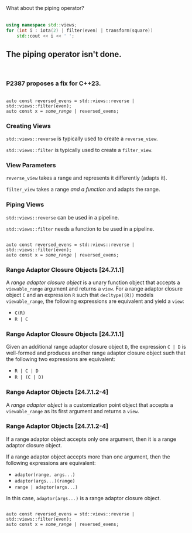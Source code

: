 <section>

<div class="hl-block pretty-big-text">What about the piping operator?</div>

<br />

```c++ [2]
using namespace std::views;
for (int i : iota(2) | filter(even) | transform(square))
	std::cout << i << ' ';
```

</section>
<section>

<div class="hl-block">

## The piping operator isn't done.

<br/>

### P2387 proposes a fix for C++23.

</div>

</section>
<section>

<pre><code class="cpp" data-noescape data-trim data-line-numbers="|1|2|1">
auto const reversed_evens = std::views::reverse | std::views::filter(even);
auto const x = <i>some_range</i> | reversed_evens;
</code></pre>

</section>
<section>

<div class="hl-block left-align">

### Creating Views

`std::views::reverse` is typically used to create a `reverse_view`.

`std::views::filter` is typically used to create a `filter_view`.

</div>

</section>
<section>

<div class="hl-block left-align">

### View Parameters

`reverse_view` takes a range and represents it differently (adapts it).

`filter_view` takes a range _and a function_ and adapts the range.

</div>

</section>
<section>

<div class="hl-block left-align">

### Piping Views

`std::views::reverse` can be used in a pipeline.

`std::views::filter` needs a function to be used in a pipeline.

</div>

</section>
<section>

<pre><code class="cpp" data-noescape data-trim data-line-numbers="1">
auto const reversed_evens = std::views::reverse | std::views::filter(even);
auto const x = <i>some_range</i> | reversed_evens;
</code></pre>

</section>
<section>

<div class="hl-block left-align">

### Range Adaptor Closure Objects [24.7.1.1]

A _range adaptor closure object_ is a <span class="fragment hl-text" data-fragment-index="1">unary function object that accepts a
`viewable_range` argument and returns a `view`</span>. For a range adaptor closure object `C` and an expression `R` such
that `decltype((R))` models `viewable_range`, the following expressions are equivalent and yield a `view`:

- <span class="fragment hl-text" data-fragment-index="2">`C(R)`</span>
- <span class="fragment hl-text" data-fragment-index="2">`R | C`</span>

</div>

</section>
<section>
<div class="hl-block left-align">

### Range Adaptor Closure Objects [24.7.1.1]

Given an additional range adaptor closure object `D`, the expression <span class="fragment hl-text" data-fragment-index="1">
<code>C&nbsp;|&nbsp;D</code></span> is well-formed and
<span class="fragment hl-text" data-fragment-index="1">produces another range adaptor closure object</span> such that
the following two expressions are equivalent:

- <span class="fragment hl-text" data-fragment-index="2">`R | C | D`</span>
- <span class="fragment hl-text" data-fragment-index="2">`R | (C | D)`</span>

</div>

</section>
<section>

<div class="hl-block left-align">

### Range Adaptor Objects [24.7.1.2-4]

A _range adaptor object_ is a customization point object that <span class="fragment hl-text">accepts a `viewable_range`
as its first argument and returns a `view`.</span>

</div>

</section>
<section>

<div class="hl-block left-align">

### Range Adaptor Objects [24.7.1.2-4]

<span class="fragment hl-text" data-fragment-index="1">If a range adaptor object accepts only one argument, then it is a
range adaptor closure object.</span>

If a range adaptor object accepts <span class="fragment hl-text" data-fragment-index="2">more than one argument</span>, 
then the following expressions are equivalent:

- `adaptor(range, args...)`
- `adaptor(args...)(range)`
- `range | adaptor(args...)`

<span class="fragment hl-text" data-fragment-index="3">In this case, `adaptor(args...)` is a range adaptor closure object.</span>

</div>

</section>
<section>

<pre><code class="cpp" data-noescape data-trim data-line-numbers="1|2">
auto const reversed_evens = std::views::reverse | std::views::filter(even);
auto const x = <i>some_range</i> | reversed_evens;
</code></pre>

</section>
